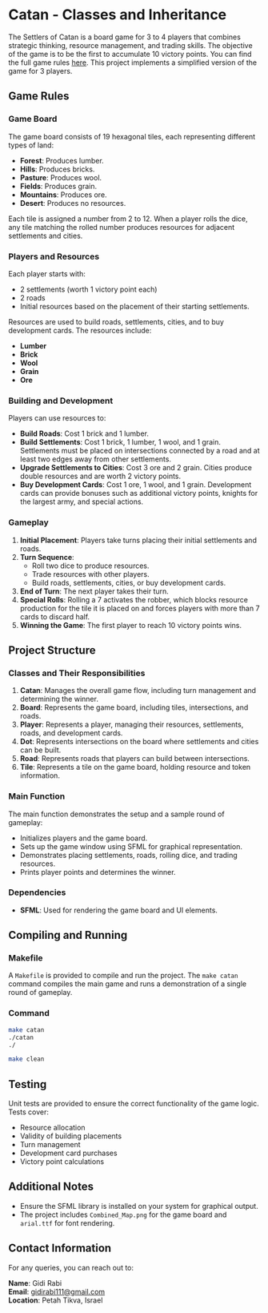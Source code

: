 # Catan - Classes and Inheritance

The Settlers of Catan is a board game for 3 to 4 players that combines strategic thinking, resource management, and trading skills. The objective of the game is to be the first to accumulate 10 victory points. You can find the full game rules [here](https://www.hakubia.com/wp-content/uploads/2021/01/%D7%A7%D7%98%D7%90%D7%9F.pdf). This project implements a simplified version of the game for 3 players.

## Game Rules

### Game Board
The game board consists of 19 hexagonal tiles, each representing different types of land:
- **Forest**: Produces lumber.
- **Hills**: Produces bricks.
- **Pasture**: Produces wool.
- **Fields**: Produces grain.
- **Mountains**: Produces ore.
- **Desert**: Produces no resources.

Each tile is assigned a number from 2 to 12. When a player rolls the dice, any tile matching the rolled number produces resources for adjacent settlements and cities.

### Players and Resources
Each player starts with:
- 2 settlements (worth 1 victory point each)
- 2 roads
- Initial resources based on the placement of their starting settlements.

Resources are used to build roads, settlements, cities, and to buy development cards. The resources include:
- **Lumber**
- **Brick**
- **Wool**
- **Grain**
- **Ore**

### Building and Development
Players can use resources to:
- **Build Roads**: Cost 1 brick and 1 lumber.
- **Build Settlements**: Cost 1 brick, 1 lumber, 1 wool, and 1 grain. Settlements must be placed on intersections connected by a road and at least two edges away from other settlements.
- **Upgrade Settlements to Cities**: Cost 3 ore and 2 grain. Cities produce double resources and are worth 2 victory points.
- **Buy Development Cards**: Cost 1 ore, 1 wool, and 1 grain. Development cards can provide bonuses such as additional victory points, knights for the largest army, and special actions.

### Gameplay
1. **Initial Placement**: Players take turns placing their initial settlements and roads.
2. **Turn Sequence**:
   - Roll two dice to produce resources.
   - Trade resources with other players.
   - Build roads, settlements, cities, or buy development cards.
3. **End of Turn**: The next player takes their turn.
4. **Special Rolls**: Rolling a 7 activates the robber, which blocks resource production for the tile it is placed on and forces players with more than 7 cards to discard half.
5. **Winning the Game**: The first player to reach 10 victory points wins.

## Project Structure

### Classes and Their Responsibilities

1. **Catan**: Manages the overall game flow, including turn management and determining the winner.
2. **Board**: Represents the game board, including tiles, intersections, and roads.
3. **Player**: Represents a player, managing their resources, settlements, roads, and development cards.
4. **Dot**: Represents intersections on the board where settlements and cities can be built.
5. **Road**: Represents roads that players can build between intersections.
6. **Tile**: Represents a tile on the game board, holding resource and token information.

### Main Function

The main function demonstrates the setup and a sample round of gameplay:
- Initializes players and the game board.
- Sets up the game window using SFML for graphical representation.
- Demonstrates placing settlements, roads, rolling dice, and trading resources.
- Prints player points and determines the winner.

### Dependencies

- **SFML**: Used for rendering the game board and UI elements.

## Compiling and Running

### Makefile

A `Makefile` is provided to compile and run the project. The `make catan` command compiles the main game and runs a demonstration of a single round of gameplay.

### Command

```sh
make catan
./catan
./
```
```sh
make clean
```

## Testing

Unit tests are provided to ensure the correct functionality of the game logic. Tests cover:

- Resource allocation
- Validity of building placements
- Turn management
- Development card purchases
- Victory point calculations

## Additional Notes

- Ensure the SFML library is installed on your system for graphical output.
- The project includes `Combined_Map.png` for the game board and `arial.ttf` for font rendering.

## Contact Information

For any queries, you can reach out to:

**Name**: Gidi Rabi  
**Email**: gidirabi111@gmail.com  
**Location**: Petah Tikva, Israel